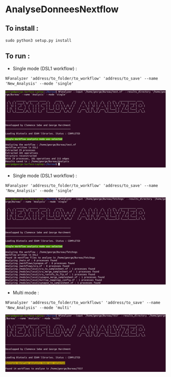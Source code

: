 # AnalyseDonneesNextflow

## To install :
```
sudo python3 setup.py install
```

## To run :
* Single mode (DSL1 workflow) : 
```
NFanalyzer 'address/to_folder/to_workflow' 'address/to_save' --name 'New_Analysis' --mode 'single'
```
![Example](Pictures/1.png)

* Single mode (DSL1 workflow) : 
```
NFanalyzer 'address/to_folder/to_workflow' 'address/to_save' --name 'New_Analysis' --mode 'single'
```
![Example](Pictures/2.png)

* Multi mode :
```
NFanalyzer 'address/to_folder/to_workflows' 'address/to_save' --name 'New_Analysis' --mode 'multi'
```
![Example](Pictures/3.png)
